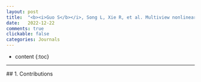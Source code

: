```yaml
---
layout: post
title:  "<b><i>Guo S</b></i>, Song L, Xie R, et al. Multiview nonlinear discriminant structure learning for emotion recognition[J]. Knowledge-Based Systems, 2022, 258: 110042. [中科院Q1, CCF-C, IF=8.8]"
date:   2022-12-22
comments: true
clickable: false
categories: Journals
---
```


* content
{:toc}

<hr>
## 1. Contributions